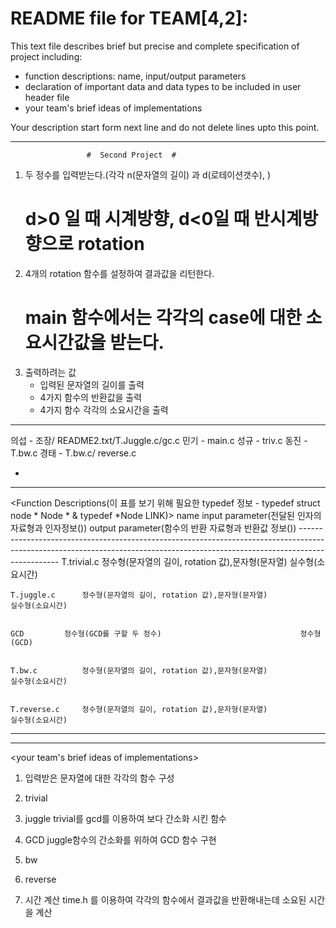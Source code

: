# README file for TEAM[4,2]:

This text file describes brief but precise and complete specification of project including:
- function descriptions: name, input/output parameters
- declaration of important data and data types to be included in user header file
- your team's brief ideas of implementations


Your description start form next line and do not delete lines upto this point.
- - -- - -- - -- - -- - -- - -- - -- - -- - -- - -- - -- - -- - -- - -- - -- - -- - -- - -- - -- - -- - -- - -- - -- - -- - -- - -- - -- - -- - -- - -- - -- - -- - -- - -- - -- - -- 
					 #	Second Project	#
<PROJECT OUTLINE>

1. 두 정수를 입력받는다.(각각 n(문자열의 길이) 과 d(로테이션갯수), )
	# d>0 일 때 시계방향, d<0일 때 반시계방향으로 rotation
2. 4개의 rotation 함수를 설정하여 결과값을 리턴한다.
	# main 함수에서는 각각의 case에 대한 소요시간값을 받는다.
3. 출력하려는 값
	- 입력된 문자열의 길이를 출력
	- 4가지 함수의 반환값을 출력
	- 4가지 함수 각각의 소요시간을 출력
- - -- - -- - -- - -- - -- - -- - -- - -- - -- - -- - -- - -- - -- - -- - -- - -- - -- - -- - -- - -- - -- - -- - -- - -- - -- - -- - -- - -- - -- - -- - -- - -- - -- - -- - -- - -- 

<Ownership>
의섭 - 조장/ README2.txt/T.Juggle.c/gc.c
민기 - main.c
성규 - triv.c
동진 - T.bw.c
경태 - T.bw.c/ reverse.c

*

- - -- - -- - -- - -- - -- - -- - -- - -- - -- - -- - -- - -- - -- - -- - -- - -- - -- - -- - -- - -- - -- - -- - -- - -- - -- - -- - -- - -- - -- - -- - -- - -- - -- - -- - -- - -- 

<Function Descriptions(이 표를 보기 위해 필요한 typedef 정보 - typedef struct node * Node * & typedef *Node LINK)>
	name	        	input parameter(전달된 인자의 자료형과 인자정보())   			           	output parameter(함수의 반환 자료형과 반환값 정보())
	------------------------------------------------------------------------------------------------------------------------------------------------------------------------------
	T.trivial.c  		정수형(문자열의 길이, rotation 값),문자형(문자열)     				        실수형(소요시간)		


	T.juggle.c		정수형(문자열의 길이, rotation 값),문자형(문자열)					실수형(소요시간)


	GCD			정수형(GCD를 구할 두 정수)								정수형(GCD)


	T.bw.c			정수형(문자열의 길이, rotation 값),문자형(문자열) 					실수형(소요시간)


	T.reverse.c		정수형(문자열의 길이, rotation 값),문자형(문자열)					실수형(소요시간)


- - -- - -- - -- - -- - -- - -- - -- - -- - -- - -- - -- - -- - -- - -- - -- - -- - -- - -- - -- - -- - -- - -- - -- - -- - -- - -- - -- - -- - -- - -- - -- - -- - -- - -- - -- - -- 

<declaration of important data and data types to be included in user header file>


- - -- - -- - -- - -- - -- - -- - -- - -- - -- - -- - -- - -- - -- - -- - -- - -- - -- - -- - -- - -- - -- - -- - -- - -- - -- - -- - -- - -- - -- - -- - -- - -- - -- - -- - -- - -- 

<your team's brief ideas of implementations>

1. 입력받은 문자열에 대한 각각의 함수 구성

2. trivial

3. juggle
	trivial를 gcd를 이용하여 보다 간소화 시킨 함수

4. GCD
	juggle함수의 간소화를 위하여 GCD 함수 구현


5. bw

6. reverse

7. 시간 계산
	 time.h 를 이용하여 각각의 함수에서 결과값을 반환해내는데 소요된 시간을 계산
